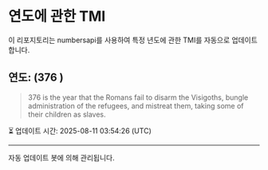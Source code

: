 
# 연도에 관한 TMI

이 리포지토리는 numbersapi를 사용하여 특정 년도에 관한 TMI를 자동으로 업데이트합니다.

## 연도: (376 )
> 376 is the year that the Romans fail to disarm the Visigoths, bungle administration of the refugees, and mistreat them, taking some of their children as slaves.

⏳ 업데이트 시간: 2025-08-11 03:54:26 (UTC)

---
자동 업데이트 봇에 의해 관리됩니다.
